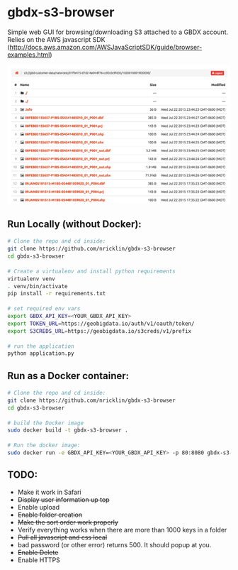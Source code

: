 # gbdx-s3-browser
Simple web GUI for browsing/downloading S3 attached to a GBDX account.  Relies on the AWS javascript SDK (http://docs.aws.amazon.com/AWSJavaScriptSDK/guide/browser-examples.html)

![Screenshot](example.png?raw=true "Screenshot")

Run Locally (without Docker):
--------
```bash
# Clone the repo and cd inside:
git clone https://github.com/nricklin/gbdx-s3-browser
cd gbdx-s3-browser

# Create a virtualenv and install python requirements
virtualenv venv
. venv/bin/activate
pip install -r requirements.txt

# set required env vars
export GBDX_API_KEY=<YOUR_GBDX_API_KEY>
export TOKEN_URL=https://geobigdata.io/auth/v1/oauth/token/
export S3CREDS_URL=https://geobigdata.io/s3creds/v1/prefix

# run the application
python application.py
```

Run as a Docker container:
-------
```bash
# Clone the repo and cd inside:
git clone https://github.com/nricklin/gbdx-s3-browser
cd gbdx-s3-browser

# build the Docker image
sudo docker build -t gbdx-s3-browser .

# Run the docker image:
sudo docker run -e GBDX_API_KEY=<YOUR_GBDX_API_KEY> -p 80:8080 gbdx-s3-browser
```

TODO:
----
- Make it work in Safari
- ~~Display user information up top~~
- Enable upload
- ~~Enable folder creation~~
- ~~Make the sort order work properly~~
- Verify everything works when there are more than 1000 keys in a folder
- ~~Pull all javascript and css local~~
- bad password (or other error) returns 500.   It should popup at you.
- ~~Enable Delete~~
- Enable HTTPS
